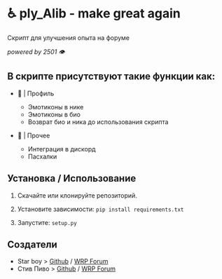 # ♿ ply_Alib - make great again
Скрипт для улучшения опыта на форуме

_powered by 2501 👁️_

## В скрипте присутствуют такие функции как:

- 🖤 |  Профиль
  - Эмотиконы в нике
  - Эмотиконы в био
  - Возврат био и ника до использования скрипта
  
- 🤍 |  Прочее
  - Интеграция в дискорд
  - Пасхалки

## Установка / Использование

1. Скачайте или клонируйте репозиторий.
2. Установите зависимости: `pip install requirements.txt`

3. Запустите: `setup.py`

## Создатели

- Star boy > [Github](https://github.com/v1lmok) / [WRP Forum](https://forum.wayzer.ru/u/vilmok)
- Стив Пиво > [Github](https://github.com/PivoSteve) / [WRP Forum](https://forum.wayzer.ru/u/Buba)

